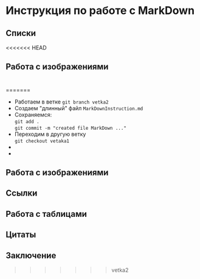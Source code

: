 # Инструкция по работе с MarkDown

## Списки
<<<<<<< HEAD

## Работа с изображениями

#
=======
* Работаем в ветке `git branch vetka2`
* Создаем "длинный" файл `MarkDownInstruction.md`
* Сохраняемся:  
 `git add .`  
 `git commit -m "created file MarkDown ..."` 
* Переходим в другую ветку  
  `git checkout vetaka1`
* 
* 
## Работа с изображениями
## Ссылки
## Работа с таблицами
## Цитаты
## Заключение
>>>>>>> vetka2
